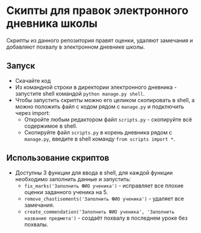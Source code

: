 # Скипты для правок электронного дневника школы

Скрипты из данного репозитория правят оценки, удаляют замечания и добавляют похвалу в электронном дневнике школы.

## Запуск

- Скачайте код
- Из командной строки в директории электронного дневника - запустите shell командой `python manage.py shell`.
- Чтобы запустить скрипты можно его целиком скопировать в shell, а можно положить файл с кодом рядом с `manage.py` и подключить через import:
    - Откройте любым редактором файл `scripts.py` - скопируйте вcё содержимое в shell.
    - Скопируйте файл `scripts.py` в корень дневника рядом с `manage.py`, введите в shell команду `from scripts import *`.

## Использование скриптов

- Доступны 3 функции для ввода в shell, для каждой функции необходимо заполнить данные и запустить:
    - `fix_marks('Заполнить ФИО ученика')` - исправляет все плохие оценки заданного ученика на 5.
    - `remove_chastisements('Заполнить ФИО ученика')` - удаляет все замечания.
    - `create_commendation('Заполнить ФИО ученика', 'Заполнить название предмета')` - создаёт похвалу в последнем уроке без похвалы.    

